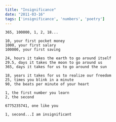 ```yaml
---
title: "Insignificance"
date: "2011-03-16"
tags: ['insignificance', 'numbers', 'poetry']
---
```

    365, 100000, 1, 2, 18...

    10, your first pocket money
    1000, your first salary
    100000, your first saving

    24, hours it takes the earth to go around itself
    29.5, days it takes the moon to go around us
    365, days it takes for us to go around the sun

    18, years it takes for us to realize our freedom
    25, times you blink in a minute
    90, the beats per minute of your heart

    1, the first number you learn
    2, the second

    6775235741, one like you

    1, second...I am insignificant
